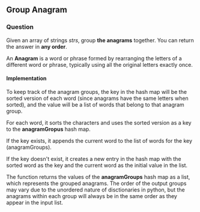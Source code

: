 ## Group Anagram

### Question 

Given an array of strings *strs*, group **the anagrams** together. You can return the answer in **any order**.

An **Anagram** is a word or phrase formed by rearranging the letters of a different word or phrase, typically using all the original letters exactly once.

#### Implementation 

To keep track of the anagram groups, the key in the hash map will be the sorted version of each word (since anagrams have the same letters when sorted), and the value will be a list of words that belong to that anagram group.

For each word, it sorts the characters and uses the sorted version as a key to the **anagramGropus** hash map.

If the key exists, it appends the current word to the list of words for the key (anagramGroups).

If the key doesn't exist, it creates a new entry in the hash map with the sorted word as the key and the current word as the initial value in the list.

The function returns the values of the **anagramGroups** hash map as a list, which represents the grouped anagrams. The order of the output groups may vary due to the unordered nature of disctionaries in python, but the anagrams within each group will always be in the same order as they appear in the input list.